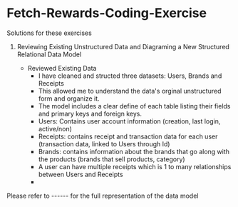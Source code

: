 # Fetch-Rewards-Coding-Exercise

Solutions for these exercises

1. Reviewing Existing Unstructured Data and Diagraming a New Structured Relational Data Model

   - Reviewed Existing Data
      - I have cleaned and structed three datasets: Users, Brands and Receipts
      - This allowed me to understand the data's orginal unstructured form and organize it.
      - The model includes a clear define of each table listing their fields and primary keys and foreign keys.
      - Users: Contains user account information (creation, last login, active/non)
      - Receipts: contains receipt and transaction data for each user (transaction data, linked to Users through Id)
      - Brands: contains information about the brands that go along with the products (brands that sell products, category) 
      - A user can have multiple receipts which is 1 to many relationships between Users and Receipts
      - 
Please refer to ------ for the full representation of the data model

